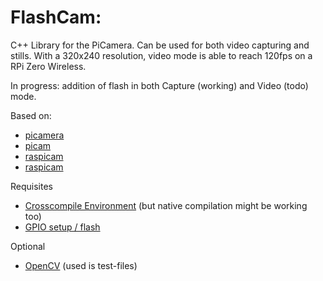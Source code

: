 # FlashCam:
C++ Library for the PiCamera. Can be used for both video capturing and stills. 
With a 320x240 resolution, video mode is able to reach 120fps on a RPi Zero Wireless.

In progress: addition of flash in both Capture (working) and Video (todo) mode.

Based on:
- [picamera](https://github.com/waveform80/picamera/)
- [picam](https://github.com/HesselM/picam)
- [raspicam](https://github.com/cedricve/raspicam)
- [raspicam](https://github.com/raspberrypi/userland)

Requisites
- [Crosscompile Environment](https://github.com/HesselM/rpicross_notes) (but native compilation might be working too)
- [GPIO setup / flash](http://picamera.readthedocs.io/en/latest/recipes2.html?highlight=flash#using-a-flash-with-the-camera)

Optional
- [OpenCV](https://github.com/HesselM/rpicross_notes) (used is test-files)
